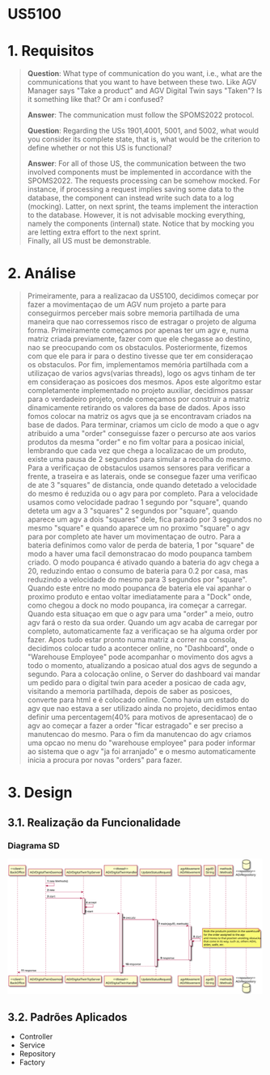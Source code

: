 US5100
=======================================


# 1. Requisitos

> **Question**: What type of communication do you want, i.e., what are the communications that you want to have between these two. Like AGV Manager says "Take a product" and AGV Digital Twin says "Taken"? Is it something like that? Or am i confused?
>
> **Answer**: 
>The communication must follow the SPOMS2022 protocol. 
>
> **Question**: Regarding the USs 1901,4001, 5001, and 5002, what would you consider its complete state, that is, what would be the criterion to define whether or not this US is functional?
>
> **Answer**: 
>For all of those US, the communication between the two involved components must be implemented in accordance with the SPOMS2022. The requests processing can be somehow mocked. For instance, if processing a request implies saving some data to the database, the component can instead write such data to a log (mocking). Latter, on next sprint, the teams implement the interaction to the database.
>However, it is not advisable mocking everything, namely the components (internal) state. Notice that by mocking you are letting extra effort to the next sprint.   
>Finally, all US must be demonstrable.

# 2. Análise

> Primeiramente, para a realizacao da US5100, decidimos começar por fazer a movimentaçao de um AGV num projeto a parte para conseguirmos perceber mais sobre memoria partilhada
de uma maneira que nao corressemos risco de estragar o projeto de alguma forma. Primeiramente começamos por apenas ter um agv e, numa matriz criada previamente, fazer com que 
ele chegasse ao destino, nao se preocupando com os obstaculos. Posteriormente, fizemos com que ele para ir para o destino tivesse que ter em consideraçao os obstaculos. Por fim,
implementamos memória partilhada com a utilizaçao de varios agvs(varias threads), logo os agvs tinham de ter em consideraçao as posicoes dos mesmos. Apos este algoritmo estar
completamente implementado no projeto auxiliar, decidimos passar para o verdadeiro projeto, onde começamos por construir a matriz dinamicamente retirando os valores da base de
dados. Apos isso fomos colocar na matriz os agvs que ja se encontravam criados na base de dados. Para terminar, criamos um ciclo de modo a que o agv atribuido a uma "order" 
conseguisse fazer o percurso ate aos varios produtos da mesma "order" e no fim voltar para a posicao inicial, lembrando que cada vez que chega a localizacao de um produto,
existe uma pausa de 2 segundos para simular a recolha do mesmo.
Para a verificaçao de obstaculos usamos sensores para verificar a frente, a traseira e as laterais, onde se consegue fazer uma verificao de ate 3 "squares" de distancia, onde
quando detetado a velocidade do mesmo é reduzida ou o agv para por completo. Para a velocidade usamos como velocidade padrao 1 segundo por "square", quando deteta um agv a 3 "squares" 2 segundos por "square",
quando aparece um agv a dois "squares" dele, fica parado por 3 segundos no mesmo "square" e quando aparece um no proximo "square" o agv para por completo ate haver um movimentaçao de outro. 
Para a bateria definimos como valor de perda de bateria, 1 por "square" de modo a haver uma facil demonstracao do modo poupanca tambem criado. O modo poupanca é ativado
quando a bateria do agv chega a 20, reduzindo entao o consumo de bateria para 0.2 por casa, mas reduzindo a velocidade do mesmo para 3 segundos por "square". Quando este entre no
modo poupanca de bateria ele vai apanhar o proximo produto e entao voltar imediatamente para a "Dock" onde, como chegou a dock no modo poupanca, ira começar a carregar. Quando
esta situaçao em que o agv para uma "order" a meio, outro agv fará o resto da sua order. Quando um agv acaba de carregar por completo, automaticamente faz a verificaçao se 
ha alguma order por fazer.
Apos tudo estar pronto numa matriz a correr na consola, decidimos colocar tudo a acontecer online, no "Dashboard", onde o "Warehouse Employee" pode acompanhar o movimento 
dos agvs a todo o momento, atualizando a posicao atual dos agvs de segundo a segundo. Para a colocação online, o Server do dashboard vai mandar um pedido para o digital twin
para aceder a posicao de cada agv, visitando a memoria partilhada, depois de saber as posicoes, converte para html e é colocado online.
Como havia um estado do agv que nao estava a ser utilizado ainda no projeto, decidimos entao definir uma percentagem(40% para motivos de apresentacao) de o agv ao começar a fazer a order "ficar estragado" e 
ser preciso a manutencao do mesmo. Para o fim da manutencao do agv criamos uma opcao no menu do "warehouse employee" para poder informar ao sistema que o agv "ja foi arranjado" e o mesmo automaticamente
inicia a procura por novas "orders" para fazer.

# 3. Design

## 3.1. Realização da Funcionalidade

### Diagrama SD
![US5001_SD](US5100_SD.svg)

## 3.2. Padrões Aplicados
- Controller
- Service
- Repository
- Factory